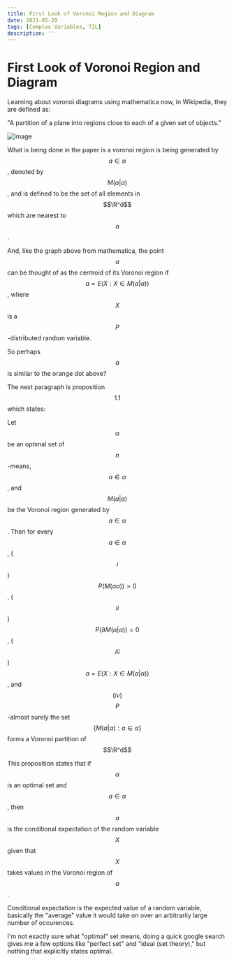 ```yaml
---
title: First Look of Voronoi Region and Diagram
date: 2021-05-20
tags: [Complex Variables, TIL]
description: ''
---
```


# First Look of Voronoi Region and Diagram

Learning about voronoi diagrams using mathematica now, in Wikipedia, they are defined as:

"A partition of a plane into regions close to each of a given set of objects."

![image](https://user-images.githubusercontent.com/6586811/118995068-78300c80-b94c-11eb-85f8-03bf50107cc4.png)

What is being done in the paper is a voronoi region is being generated by $$a\in\alpha$$, denoted by $$M(a|\alpha)$$, and is defined to be the set of all elements in $$\R^d$$ which are nearest to $$a$$.

And, like the graph above from mathematica, the point $$a$$ can be thought of as the centroid of its Voronoi region if $$a=E(X:X\in M(a|\alpha))$$, where $$X$$ is a $$P$$-distributed random variable.

So perhaps $$a$$ is similar to the orange dot above?

The next paragraph is proposition $$1.1$$ which states:

Let $$\alpha$$ be an optimal set of $$n$$-means, $$a\in\alpha$$, and $$M(a|\alpha)$$ be the Voronoi region generated by $$a\in\alpha$$. Then for every $$a\in\alpha$$, ($$i$$) $$P(M(a\alpha))>0$$, ($$ii$$) $$P(\partial M(a|\alpha))=0$$, ($$iii$$) $$a=E(X:X\in M(a|\alpha))$$, and $$(iv)$$ $$P$$-almost surely the set $$\{M(a|\alpha):a\in\alpha\}$$ forms a Voronoi partition of $$\R^d$$

This proposition states that if $$\alpha$$ is an optimal set and $$a\in\alpha$$, then $$a$$ is the conditional expectation of the random variable $$X$$ given that $$X$$ takes values in the Voronoi region of $$a$$.

Conditional expectation is the expected value of a random variable, basically the "average" value it would take on over an arbitrarily large number of occurences.

I'm not exactly sure what "optimal" set means, doing a quick google search gives me a few options like "perfect set" and "ideal (set theory)," but nothing that explicitly states optimal.

